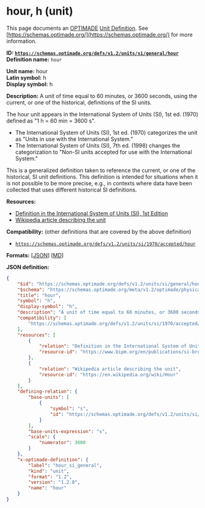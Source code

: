# hour, h (unit)

This page documents an [OPTIMADE](https://www.optimade.org/) [Unit Definition](https://schemas.optimade.org/#definitions). See [https://schemas.optimade.org/](https://schemas.optimade.org/) for more information.

**ID: [`https://schemas.optimade.org/defs/v1.2/units/si/general/hour`](https://schemas.optimade.org/defs/v1.2/units/si/general/hour.md)**  
**Definition name:** `hour`

**Unit name:** hour  
**Latin symbol:** h  
**Display symbol:** h  
  
**Description:** A unit of time equal to 60 minutes, or 3600 seconds, using the current, or one of the historical, definitions of the SI units.

The hour unit appears in the International System of Units (SI), 1st ed. (1970) defined as "1 h = 60 min = 3600 s".

- The International System of Units (SI), 1st ed. (1970) categorizes the unit as "Units in use with the International System."
- The International System of Units (SI), 7th ed. (1998) changes the categorization to "Non-SI units accepted for use with the International System."

This is a generalized definition taken to reference the current, or one of the historical, SI unit definitions.
This definition is intended for situations when it is not possible to be more precise, e.g., in contexts where data have been collected that uses different historical SI definitions.

**Resources:**

- [Definition in the International System of Units (SI), 1st Edition](https://www.bipm.org/en/publications/si-brochure)
- [Wikipedia article describing the unit](https://en.wikipedia.org/wiki/Hour)


**Compatibility:** (other definitions that are covered by the above definition)

- [`https://schemas.optimade.org/defs/v1.2/units/si/1970/accepted/hour`](https://schemas.optimade.org/defs/v1.2/units/si/1970/accepted/hour.md)


**Formats:** [[JSON](hour.json)] [[MD](hour.md)]

**JSON definition:**

``` json
{
    "$id": "https://schemas.optimade.org/defs/v1.2/units/si/general/hour",
    "$schema": "https://schemas.optimade.org/meta/v1.2/optimade/physical_unit_definition.json",
    "title": "hour",
    "symbol": "h",
    "display-symbol": "h",
    "description": "A unit of time equal to 60 minutes, or 3600 seconds, using the current, or one of the historical, definitions of the SI units.\n\nThe hour unit appears in the International System of Units (SI), 1st ed. (1970) defined as \"1 h = 60 min = 3600 s\".\n\n- The International System of Units (SI), 1st ed. (1970) categorizes the unit as \"Units in use with the International System.\"\n- The International System of Units (SI), 7th ed. (1998) changes the categorization to \"Non-SI units accepted for use with the International System.\"\n\nThis is a generalized definition taken to reference the current, or one of the historical, SI unit definitions.\nThis definition is intended for situations when it is not possible to be more precise, e.g., in contexts where data have been collected that uses different historical SI definitions.",
    "compatibility": [
        "https://schemas.optimade.org/defs/v1.2/units/si/1970/accepted/hour"
    ],
    "resources": [
        {
            "relation": "Definition in the International System of Units (SI), 1st Edition",
            "resource-id": "https://www.bipm.org/en/publications/si-brochure"
        },
        {
            "relation": "Wikipedia article describing the unit",
            "resource-id": "https://en.wikipedia.org/wiki/Hour"
        }
    ],
    "defining-relation": {
        "base-units": [
            {
                "symbol": "s",
                "id": "https://schemas.optimade.org/defs/v1.2/units/si/general/second"
            }
        ],
        "base-units-expression": "s",
        "scale": {
            "numerator": 3600
        }
    },
    "x-optimade-definition": {
        "label": "hour_si_general",
        "kind": "unit",
        "format": "1.2",
        "version": "1.2.0",
        "name": "hour"
    }
}
```